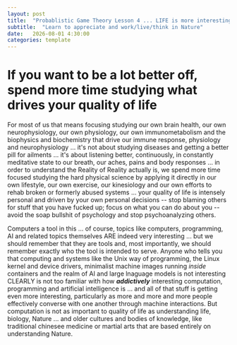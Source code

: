 ```yaml
---
layout: post
title:  "Probablistic Game Theory Lesson 4 ... LIFE is more interesting than any dead crystal or machine, such as a computer"
subtitle:  "Learn to appreciate and work/live/think in Nature"
date:   2026-08-01 4:30:00
categories: template
---
```



# If you want to be a lot better off, spend more time studying what drives your quality of life

For most of us that means focusing studying our own brain health, our own neurophysiology, our own physiology, our own immunometabolism and the biophysics and biochemistry that drive our immune response, physiology and neurophysiology ... it's not about studying diseases and getting a better pill for ailments ... it's about listening better, continuously, in constantly meditative state to our breath, our aches, pains and body responses ... in order to understand the Reality of Reality actually is, we spend more time focused studying the hard physical science by applying it directly in our own lifestyle, our own exercise, our kinesiology and our own efforts to rehab broken or formerly abused systems ... your quality of life is intensely personal and driven by your own personal decisions -- stop blaming others for stuff that you have fucked up; focus on what you can do about you -- avoid the soap bullshit of psychology and stop psychoanalyzing others.

Computers a tool in this ... of course, topics like computers, programming, AI and related topics themselves ARE indeed very interesting ... but we should remember that they are tools and, most importantly, we should remember exactly who the tool is intended to serve. Anyone who tells you that computing and systems like the Unix way of programming, the Linux kernel and device drivers, minimalist machine images running *inside* containers and the realm of AI and large lnaguage models is not interesting CLEARLY is not too familiar with how ***addictively*** interesting computation, programming and artificial intelligence is ... and all of that stuff is getting even more interesting, particularly as more and more and more people effectively converse with one another through machine interactions. But computation is not as important to quality of life as understanding life, biology, Nature ... and older cultures and bodies of knowledge, like traditional chinesee medicine or martial arts that are based entirely on understanding Nature.
